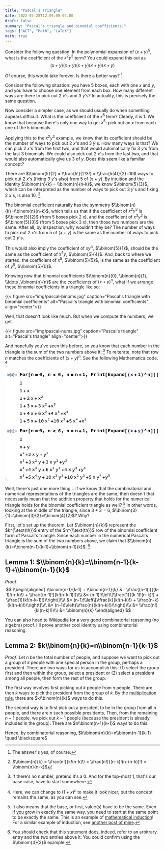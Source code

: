 ```yaml
---
title: "Pascal's Triangle"
date: 2022-05-28T12:00:00-04:00
draft: false
summary: "Pascal's triangle and binomial coefficients."
tags: ["ACT", "Math", "LaTeX"]
math: true
---
```


Consider the following question: In the polynomial expansion of $(x+y)^5$, what is the coefficient of the $x^2y^3$ term? You could expand this out as$$(x+y)(x+y)(x+y)(x+y)(x+y)$$

Of course, this would take forever. Is there a better way? [^1]

[^1]: The answer's yes, of course.

Consider the following situation: you have 5 boxes, each with one $x$ and $y$, and you have to choose one element from each box. How many different ways are there to pick out 2 $x$'s and 3 $y$'s? In actuality, this is precisely the same question.

Now consider a simpler case, as we should usually do when something appears difficult. What is the coefficient of the $x^5$ term? Clearly, it is 1. We know that because there's only one way to get $x^5$: pick out an $x$ from each one of the 5 binomials.

Applying this to the $x^2y^3$ example, we know that its coefficient should be the number of ways to pick out 2 $x$'s and 3 $y$'s. How many ways is that? We can pick 2 $x$'s from the first two, and that would automatically fix 3 $y$'s from the last 3 binomials. We could also pick out 2 $x$'s from the last two, and that would also automatically give us 3 of $y$. Does this seem like a familiar concept?

There are $\\binom{5}{2} = \\frac{5!}{2!3!} = \\frac{5(4)}{2}=10$ ways to pick out 2 $x$'s (fixing 3 $y$'s also) from 5 of $(x+y)$. By intuition and the identity $\\binom{n}{k} = \\binom{n}{n-k}$, we know $\\binom{5}{3}$, which can be interpreted as the number of ways to pick out 3 $y$'s and fixing 2 $x$'s, is also 10. [^2]

[^2]: $\\binom{n}{k} = \\frac{n!}{k!(n-k)!} = \\frac{n!}{(n-k)!(n-(n-k))!} = \\binom{n}{n-k}$

The binomial coefficient naturally has the symmetry $\\binom{n}{k}=\\binom{n}{n-k}$, which tells us that if the coefficient of $x^2y^3$ is $\\binom{5}{2}$ (from 5 boxes pick 2 $x$), and the coefficient of $x^3y^2$ is $\\binom{5}{3}$ (from 5 boxes pick 3 $x$), then those two numbers are the same. After all, by inspection, why wouldn't they be? The number of ways to pick out 2 $x$'s from 5 of $(x+y)$ is the same as the number of ways to pick out 2 $y$'s.

This would also imply the coefficient of $xy^4$, $\\binom{5}{1}$, should be the same as the coefficient of $x^4y$, $\\binom{5}{4}$. And, back to where we started, the coefficient of $x^5$, $\\binom{5}{5}$, is the same as the coefficient of $y^5$, $\\binom{5}{0}$.

Knowing now that binomial coefficients $\\binom{n}{0}, \\binom{n}{1}, \\ldots ,\\binom{n}{n}$ are the coefficients of $(x+y)^n$, what if we arrange these binomial coefficients in a triangle like so:

{{< figure src="img/pascal-binoms.jpg" caption="Pascal's triangle with binomial coefficients" alt="Pascal's triangle with binomial coefficients" align="center">}}

Well, that doesn't look like much. But when we compute the numbers, we get

{{< figure src="img/pascal-nums.jpg" caption="Pascal's triangle" alt="Pascal's triangle" align="center">}}

And hopefully you've seen this before, so you know that each number in the triangle is the sum of the two numbers above it! [^3] To reiterate, note that row $n$ matches the coefficients of $(x+y)^n$. See the following Mathematica code. [^4]

![Mathematica code for printing Pascal's triangle using binomial theorem](img/pascal-mathematica.jpg)

[^3]: If there's no number, pretend it's a 0. And for the top-most 1, that's our base case, have to start somewhere.

[^4]: Here, we can change to $(1+x)^n$ to make it look nicer, but the concept remains the same, as you can see.

Well, there's just one more thing... if we know that the combinatorial and numerical representations of the triangles are the same, then doesn't that necessarily mean that the addition property that holds for the numerical triangle holds for the binomial coefficient triangle as well? [^5] In other words, looking at the middle of the triangle, since $3+3=6$, $\\binom{3}{1}+\\binom{3}{2}=\\binom{4}{2}$? Why?

[^5]: It also means that the base, or first, value(s) have to be the same. Even if you grow in exactly the same way, you need to start at the same point to be exactly the same. This is an example of [mathematical induction](https://en.wikipedia.org/wiki/Mathematical_induction)! For a similar example of induction, see [another post of mine](../eulers_formula#proof-2-by-differential-equation).

First, let's set up the theorem. Let $\\binom{n}{k}$ represent the $k^{\\text{th}}$ entry of the $n^{\\text{th}}$ row of the binomial coefficient form of Pascal's triangle. Since each number in the numerical Pascal's triangle is the sum of the two numbers above, we claim that $\\binom{n}{k}=\\binom{n-1}{k-1}+\\binom{n-1}{k}$. [^6]

[^6]: You should check that this statement does, indeed, refer to an arbitrary entry and the two entries above it. You could confirm using the $\\binom{4}{2}$ example.

## Lemma 1: $\\binom{n}{k}=\\binom{n-1}{k-1}+\\binom{n-1}{k}$

*Proof*. $$ \\begin{aligned} \\binom{n-1}{k-1} + \\binom{n-1}{k} &= \\frac{(n-1)!}{(k-1)!(n-k)!} + \\frac{(n-1)!}{k!(n-k-1)!}\\\\ &= (n-1)!\\left\[\\frac{1}{(k-1)!(n-k)!} + \\frac{1}{k!(n-k-1)!}\\right\]\\\\ &= (n-1)!\\left\[\\frac{k}{k!(n-k)!} + \\frac{n-k}{k!(n-k)!}\\right\]\\\\ &= (n-1)!\\left(\\frac{n}{k!(n-k)!}\\right)\\\\ &= \\frac{n!}{k!(n-k)!}\\\\ &= \\binom{n}{k} \\end{aligned} $$

You can also head to [Wikipedia](https://en.wikipedia.org/wiki/Pascal%27s_rule#Combinatorial_proof) for a very good combinatorial reasoning (no algebra) proof. I'll prove another cool identity using combinatorial reasoning:

## Lemma 2: $k\\binom{n}{k}=n\\binom{n-1}{k-1}$

*Proof*. Let $n$ be the total number of people, and suppose we want to pick out a group of $k$ people with one special person in the group, perhaps a president. There are two ways for us to accomplish this: (1) select the group first and then within the group, select a president or (2) select a president among all people, then form the rest of the group.

The first way involves first picking out $k$ people from $n$ people. There are then $k$ ways to pick the president from the group of $k$. By the [multiplication rule](https://www.khanacademy.org/math/ap-statistics/probability-ap/probability-multiplication-rule/a/general-multiplication-rule), there are $k\\binom{n}{k}$ ways to do this.

The second way is to first pick out a president to be in the group from all $n$ people, and there are $n$ such possible presidents. Then, from the remaining $n-1$ people, we pick out $k-1$ people (because the president is already included in the group). There are $n\\binom{n-1}{k-1}$ ways to do this.

Hence, by combinatorial reasoning, $k\\binom{n}{k}=n\\binom{n-1}{k-1} \quad \blacksquare$
